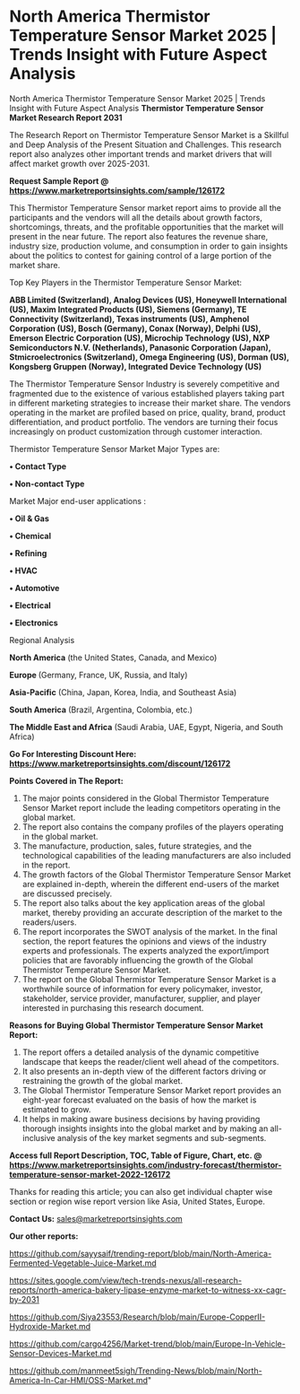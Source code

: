 # North America Thermistor Temperature Sensor Market 2025 | Trends Insight with Future Aspect Analysis
North America Thermistor Temperature Sensor Market 2025 | Trends Insight with Future Aspect Analysis
<strong>Thermistor Temperature Sensor Market Research Report 2031</strong>

The Research Report on Thermistor Temperature Sensor Market is a Skillful and Deep Analysis of the Present Situation and Challenges. This research report also analyzes other important trends and market drivers that will affect market growth over 2025-2031.

<strong>Request Sample Report @ <a href=https://www.marketreportsinsights.com/sample/126172>https://www.marketreportsinsights.com/sample/126172</a></strong>

This Thermistor Temperature Sensor market report aims to provide all the participants and the vendors will all the details about growth factors, shortcomings, threats, and the profitable opportunities that the market will present in the near future. The report also features the revenue share, industry size, production volume, and consumption in order to gain insights about the politics to contest for gaining control of a large portion of the market share.

Top Key Players in the Thermistor Temperature Sensor Market:

<strong>ABB Limited (Switzerland), Analog Devices (US), Honeywell International (US), Maxim Integrated Products (US), Siemens (Germany), TE Connectivity (Switzerland), Texas instruments (US), Amphenol Corporation (US), Bosch (Germany), Conax (Norway), Delphi (US), Emerson Electric Corporation (US), Microchip Technology (US), NXP Semiconductors N.V. (Netherlands), Panasonic Corporation (Japan), Stmicroelectronics (Switzerland), Omega Engineering (US), Dorman (US), Kongsberg Gruppen (Norway), Integrated Device Technology (US)</strong>

The Thermistor Temperature Sensor Industry is severely competitive and fragmented due to the existence of various established players taking part in different marketing strategies to increase their market share. The vendors operating in the market are profiled based on price, quality, brand, product differentiation, and product portfolio. The vendors are turning their focus increasingly on product customization through customer interaction.

Thermistor Temperature Sensor Market Major Types are:

<strong>• Contact Type

• Non-contact Type</strong>

Market Major end-user applications :

<strong>• Oil & Gas

• Chemical

• Refining

• HVAC

• Automotive

• Electrical

• Electronics</strong>

Regional Analysis

</u><strong><b>North America</b></strong> (the United States, Canada, and Mexico)

<strong><b>Europe </b></strong>(Germany, France, UK, Russia, and Italy)

<strong><b>Asia-Pacific</b></strong> (China, Japan, Korea, India, and Southeast Asia)

<strong><b>South America</b></strong> (Brazil, Argentina, Colombia, etc.)

<strong><b>The Middle East and Africa</b></strong> (Saudi Arabia, UAE, Egypt, Nigeria, and South Africa)

<strong>Go For Interesting Discount Here: <a href=https://www.marketreportsinsights.com/discount/126172>https://www.marketreportsinsights.com/discount/126172</a></strong>

<strong>Points Covered in The Report:</strong>
<ol>
  <li>The major points considered in the Global Thermistor Temperature Sensor Market report include the leading competitors operating in the global market.</li>
  <li>The report also contains the company profiles of the players operating in the global market.</li>
  <li>The manufacture, production, sales, future strategies, and the technological capabilities of the leading manufacturers are also included in the report.</li>
  <li>The growth factors of the Global Thermistor Temperature Sensor Market are explained in-depth, wherein the different end-users of the market are discussed precisely.</li>
  <li>The report also talks about the key application areas of the global market, thereby providing an accurate description of the market to the readers/users.</li>
  <li>The report incorporates the SWOT analysis of the market. In the final section, the report features the opinions and views of the industry experts and professionals. The experts analyzed the export/import policies that are favorably influencing the growth of the Global Thermistor Temperature Sensor Market.</li>
  <li>The report on the Global Thermistor Temperature Sensor Market is a worthwhile source of information for every policymaker, investor, stakeholder, service provider, manufacturer, supplier, and player interested in purchasing this research document.</li>
</ol>
<strong>Reasons for Buying Global Thermistor Temperature Sensor Market Report:</strong>

<ol>
  <li>The report offers a detailed analysis of the dynamic competitive landscape that keeps the reader/client well ahead of the competitors.</li>
  <li>It also presents an in-depth view of the different factors driving or restraining the growth of the global market.</li>
  <li>The Global Thermistor Temperature Sensor Market report provides an eight-year forecast evaluated on the basis of how the market is estimated to grow.</li>
  <li>It helps in making aware business decisions by having providing thorough insights insights into the global market and by making an all-inclusive analysis of the key market segments and sub-segments.</li>
</ol>
<strong>Access full Report Description, TOC, Table of Figure, Chart, etc. @ <a href=https://www.marketreportsinsights.com/industry-forecast/thermistor-temperature-sensor-market-2022-126172>https://www.marketreportsinsights.com/industry-forecast/thermistor-temperature-sensor-market-2022-126172</a></strong>


Thanks for reading this article; you can also get individual chapter wise section or region wise report version like Asia, United States, Europe.

<strong>Contact Us:</strong>
sales@marketreportsinsights.com

<strong>Our other reports:</strong>

<a href=https://github.com/sayysaif/trending-report/blob/main/North-America-Fermented-Vegetable-Juice-Market.md>https://github.com/sayysaif/trending-report/blob/main/North-America-Fermented-Vegetable-Juice-Market.md</a>

<a href=https://sites.google.com/view/tech-trends-nexus/all-research-reports/north-america-bakery-lipase-enzyme-market-to-witness-xx-cagr-by-2031>https://sites.google.com/view/tech-trends-nexus/all-research-reports/north-america-bakery-lipase-enzyme-market-to-witness-xx-cagr-by-2031</a>

<a href=https://github.com/Siya23553/Research/blob/main/Europe-CopperII-Hydroxide-Market.md>https://github.com/Siya23553/Research/blob/main/Europe-CopperII-Hydroxide-Market.md</a>

<a href=https://github.com/cargo4256/Market-trend/blob/main/Europe-In-Vehicle-Sensor-Devices-Market.md>https://github.com/cargo4256/Market-trend/blob/main/Europe-In-Vehicle-Sensor-Devices-Market.md</a>

<a href=https://github.com/manmeet5sigh/Trending-News/blob/main/North-America-In-Car-HMI/OSS-Market.md>https://github.com/manmeet5sigh/Trending-News/blob/main/North-America-In-Car-HMI/OSS-Market.md</a>"
